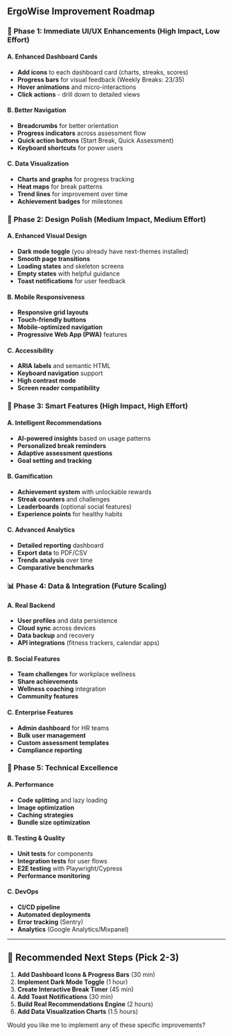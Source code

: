 ## ErgoWise Improvement Roadmap

### 🎯 **Phase 1: Immediate UI/UX Enhancements (High Impact, Low Effort)**

#### A. Enhanced Dashboard Cards
- **Add icons** to each dashboard card (charts, streaks, scores)
- **Progress bars** for visual feedback (Weekly Breaks: 23/35)
- **Hover animations** and micro-interactions
- **Click actions** - drill down to detailed views

#### B. Better Navigation
- **Breadcrumbs** for better orientation
- **Progress indicators** across assessment flow
- **Quick action buttons** (Start Break, Quick Assessment)
- **Keyboard shortcuts** for power users

#### C. Data Visualization
- **Charts and graphs** for progress tracking
- **Heat maps** for break patterns
- **Trend lines** for improvement over time
- **Achievement badges** for milestones

### 🎨 **Phase 2: Design Polish (Medium Impact, Medium Effort)**

#### A. Enhanced Visual Design
- **Dark mode toggle** (you already have next-themes installed)
- **Smooth page transitions**
- **Loading states** and skeleton screens
- **Empty states** with helpful guidance
- **Toast notifications** for user feedback

#### B. Mobile Responsiveness
- **Responsive grid layouts**
- **Touch-friendly buttons**
- **Mobile-optimized navigation**
- **Progressive Web App (PWA)** features

#### C. Accessibility
- **ARIA labels** and semantic HTML
- **Keyboard navigation** support
- **High contrast mode**
- **Screen reader compatibility**

### 🧠 **Phase 3: Smart Features (High Impact, High Effort)**

#### A. Intelligent Recommendations
- **AI-powered insights** based on usage patterns
- **Personalized break reminders**
- **Adaptive assessment questions**
- **Goal setting and tracking**

#### B. Gamification
- **Achievement system** with unlockable rewards
- **Streak counters** and challenges
- **Leaderboards** (optional social features)
- **Experience points** for healthy habits

#### C. Advanced Analytics
- **Detailed reporting** dashboard
- **Export data** to PDF/CSV
- **Trends analysis** over time
- **Comparative benchmarks**

### 📊 **Phase 4: Data & Integration (Future Scaling)**

#### A. Real Backend
- **User profiles** and data persistence
- **Cloud sync** across devices
- **Data backup** and recovery
- **API integrations** (fitness trackers, calendar apps)

#### B. Social Features
- **Team challenges** for workplace wellness
- **Share achievements**
- **Wellness coaching** integration
- **Community features**

#### C. Enterprise Features
- **Admin dashboard** for HR teams
- **Bulk user management**
- **Custom assessment templates**
- **Compliance reporting**

### 🔧 **Phase 5: Technical Excellence**

#### A. Performance
- **Code splitting** and lazy loading
- **Image optimization**
- **Caching strategies**
- **Bundle size optimization**

#### B. Testing & Quality
- **Unit tests** for components
- **Integration tests** for user flows
- **E2E testing** with Playwright/Cypress
- **Performance monitoring**

#### C. DevOps
- **CI/CD pipeline**
- **Automated deployments**
- **Error tracking** (Sentry)
- **Analytics** (Google Analytics/Mixpanel)

---

## 🎯 **Recommended Next Steps (Pick 2-3)**

1. **Add Dashboard Icons & Progress Bars** (30 min)
2. **Implement Dark Mode Toggle** (1 hour)
3. **Create Interactive Break Timer** (45 min)
4. **Add Toast Notifications** (30 min)
5. **Build Real Recommendations Engine** (2 hours)
6. **Add Data Visualization Charts** (1.5 hours)

Would you like me to implement any of these specific improvements?